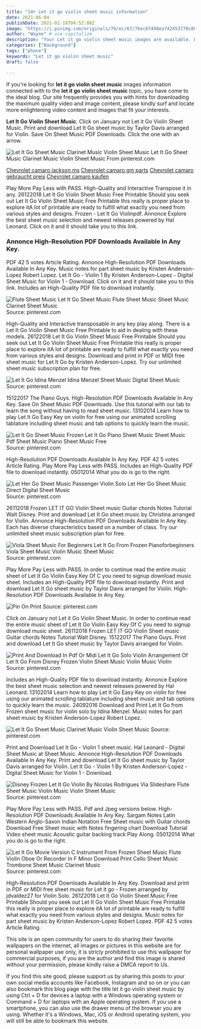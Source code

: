 ```yaml
---
title: "14+ Let it go violin sheet music information"
date: 2021-06-04
publishDate: 2021-02-18T04:52:08Z
image: "https://i.pinimg.com/originals/76/ec/67/76ec67498ea742453770c06a72c21624.gif"
author: "Wayne" # use capitalize
description: "Your Let it go violin sheet music images are available. Let it go violin sheet music are a topic that is being searched for and liked by netizens today. You can Download the Let it go violin sheet music files here. Find and Download all royalty-free images."
categories: ["Background"]
tags: ["phone"]
keywords: "Let it go violin sheet music"
draft: false

---
```


If you're looking for **let it go violin sheet music** images information connected with to the **let it go violin sheet music** topic, you have come to the ideal  blog.  Our site frequently  provides you with  hints  for downloading  the maximum  quality video and image  content, please kindly surf and locate more enlightening video content and images  that fit your interests.

**Let It Go Violin Sheet Music**. Click on January not Let it Go Violin Sheet Music. Print and download Let It Go sheet music by Taylor Davis arranged for Violin. Save On Sheet Music PDF Downloads. Click the one with an arrow.

![Let It Go Sheet Music Clarinet Music Violin Sheet Music](https://i.pinimg.com/originals/fe/0f/ac/fe0fac6665eeb371c1cca59223a9b358.png "Let It Go Sheet Music Clarinet Music Violin Sheet Music")
Let It Go Sheet Music Clarinet Music Violin Sheet Music From pinterest.com

[Chevrolet camaro jackson ms](/chevrolet-camaro-jackson-ms/)
[Chevrolet camaro gm parts](/chevrolet-camaro-gm-parts/)
[Chevrolet camaro gebraucht preis](/chevrolet-camaro-gebraucht-preis/)
[Chevrolet camaro kaufen](/chevrolet-camaro-kaufen/)

Play More Pay Less with PASS. High-Quality and Interactive Transpose it in any. 26122018 Let It Go Violin Sheet Music Free Printable Should you seek out Let It Go Violin Sheet Music Free Printable this really is proper place to explore itA lot of printable are ready to fulfill what exactly you need from various styles and designs. Frozen - Let It Go Violinpdf. Annonce Explore the best sheet music selection and newest releases powered by Hal Leonard. Click on it and it should take you to this link.

### Annonce High-Resolution PDF Downloads Available In Any Key.

PDF 42 5 votes Article Rating. Annonce High-Resolution PDF Downloads Available In Any Key. Music notes for part sheet music by Kristen Anderson-Lopez Robert Lopez. Let It Go - Violin 1 By Kristen Anderson-Lopez - Digital Sheet Music for Violin 1 - Download. Click on it and it should take you to this link. Includes an High-Quality PDF file to download instantly.


![Flute Sheet Music Let It Go Sheet Music Flute Sheet Music Sheet Music Clarinet Sheet Music](https://i.pinimg.com/originals/75/a1/1d/75a11dcf653bbb7395cf21af61050978.jpg "Flute Sheet Music Let It Go Sheet Music Flute Sheet Music Sheet Music Clarinet Sheet Music")
Source: pinterest.com

High-Quality and Interactive transposable in any key play along. There is a Let It Go Violin Sheet Music Free Printable to aid in dealing with these models. 26122018 Let It Go Violin Sheet Music Free Printable Should you seek out Let It Go Violin Sheet Music Free Printable this really is proper place to explore itA lot of printable are ready to fulfill what exactly you need from various styles and designs. Download and print in PDF or MIDI free sheet music for Let It Go by Kristen Anderson-Lopez. Try our unlimited sheet music subscription plan for free.

![Let It Go Idina Menzel Idina Menzel Sheet Music Digital Sheet Music](https://i.pinimg.com/originals/44/e6/cc/44e6ccbaade29138779681b49868aaa8.png "Let It Go Idina Menzel Idina Menzel Sheet Music Digital Sheet Music")
Source: pinterest.com

15122017 The Piano Guys. High-Resolution PDF Downloads Available In Any Key. Save On Sheet Music PDF Downloads. Use this tutorial with our tab to learn the song without having to read sheet music. 13102014 Learn how to play Let It Go Easy Key on violin for free using our animated scrolling tablature including sheet music and tab options to quickly learn the music.

![Let It Go Sheet Music Frozen Let It Go Piano Sheet Music Sheet Music Pdf Sheet Music Piano Sheet Music Free](https://i.pinimg.com/originals/96/6f/7d/966f7d68939b152f05318de5664b9e36.png "Let It Go Sheet Music Frozen Let It Go Piano Sheet Music Sheet Music Pdf Sheet Music Piano Sheet Music Free")
Source: pinterest.com

High-Resolution PDF Downloads Available In Any Key. PDF 42 5 votes Article Rating. Play More Pay Less with PASS. Includes an High-Quality PDF file to download instantly. 05012014 What you do is go to the right.

![Let Her Go Sheet Music Passenger Violin Solo Let Her Go Sheet Music Direct Digital Sheet Music](https://i.pinimg.com/originals/5f/8c/52/5f8c5215f9daa42f573365830c314654.png "Let Her Go Sheet Music Passenger Violin Solo Let Her Go Sheet Music Direct Digital Sheet Music")
Source: pinterest.com

26112018 Frozen LET IT GO Violin Sheet music Guitar chords Notes Tutorial Walt Disney. Print and download Let It Go sheet music by Christina arranged for Violin. Annonce High-Resolution PDF Downloads Available In Any Key. Each has diverse characteristics based on a number of class. Try our unlimited sheet music subscription plan for free.

![Viola Sheet Music For Beginners Let It Go From Frozen Pianoforbeginners Viola Sheet Music Violin Music Sheet Music](https://i.pinimg.com/474x/2c/b8/77/2cb87733a76a94f99f7457d52af5fab0.jpg "Viola Sheet Music For Beginners Let It Go From Frozen Pianoforbeginners Viola Sheet Music Violin Music Sheet Music")
Source: pinterest.com

Play More Pay Less with PASS. In order to continue read the entire music sheet of Let It Go Violin Easy Key Of C you need to signup download music sheet. Includes an High-Quality PDF file to download instantly. Print and download Let It Go sheet music by Taylor Davis arranged for Violin. High-Resolution PDF Downloads Available In Any Key.

![Pin On Print](https://i.pinimg.com/originals/13/82/e9/1382e97e27cf1db65ea4484685a2dd3e.png "Pin On Print")
Source: pinterest.com

Click on January not Let it Go Violin Sheet Music. In order to continue read the entire music sheet of Let It Go Violin Easy Key Of C you need to signup download music sheet. 26112018 Frozen LET IT GO Violin Sheet music Guitar chords Notes Tutorial Walt Disney. 15122017 The Piano Guys. Print and download Let It Go sheet music by Taylor Davis arranged for Violin.

![Print And Download In Pdf Or Midi Let It Go Solo Violin Arrangement Of Let It Go From Disney Frozen Violin Sheet Music Violin Music Violin](https://i.pinimg.com/originals/c8/e2/90/c8e290445fa89d1f24b200595bfdfe90.jpg "Print And Download In Pdf Or Midi Let It Go Solo Violin Arrangement Of Let It Go From Disney Frozen Violin Sheet Music Violin Music Violin")
Source: pinterest.com

Includes an High-Quality PDF file to download instantly. Annonce Explore the best sheet music selection and newest releases powered by Hal Leonard. 13102014 Learn how to play Let It Go Easy Key on violin for free using our animated scrolling tablature including sheet music and tab options to quickly learn the music. 24092016 Download and Print Let It Go from Frozen sheet music for violin solo by Idina Menzel. Music notes for part sheet music by Kristen Anderson-Lopez Robert Lopez.

![Let It Go Sheet Music Clarinet Music Violin Sheet Music](https://i.pinimg.com/originals/fe/0f/ac/fe0fac6665eeb371c1cca59223a9b358.png "Let It Go Sheet Music Clarinet Music Violin Sheet Music")
Source: pinterest.com

Print and Download Let It Go - Violin 1 sheet music. Hal Leonard - Digital Sheet Music at Sheet Music. Annonce High-Resolution PDF Downloads Available In Any Key. Print and download Let It Go sheet music by Taylor Davis arranged for Violin. Let It Go - Violin 1 By Kristen Anderson-Lopez - Digital Sheet Music for Violin 1 - Download.

![Disney Frozen Let It Go Violin By Nicolas Rodrigues Via Slideshare Flute Sheet Music Violin Music Violin Sheet Music](https://i.pinimg.com/originals/95/fc/42/95fc426ecf6f0c89db6aba18a575e191.jpg "Disney Frozen Let It Go Violin By Nicolas Rodrigues Via Slideshare Flute Sheet Music Violin Music Violin Sheet Music")
Source: pinterest.com

Play More Pay Less with PASS. Pdf and Jpeg versions below. High-Resolution PDF Downloads Available In Any Key. Sargam Notes Latin Western Anglo-Saxon Indian Notation Free Sheet music with Guitar chords Download Free Sheet music with Notes fingering chart Download Tutorial Video sheet music Acoustic guitar backing track Play Along. 05012014 What you do is go to the right.

![Let It Go Movie Version C Instrument From Frozen Sheet Music Flute Violin Oboe Or Recorder In F Minor Download Print Cello Sheet Music Trombone Sheet Music Clarinet Music](https://i.pinimg.com/originals/76/ec/67/76ec67498ea742453770c06a72c21624.gif "Let It Go Movie Version C Instrument From Frozen Sheet Music Flute Violin Oboe Or Recorder In F Minor Download Print Cello Sheet Music Trombone Sheet Music Clarinet Music")
Source: pinterest.com

High-Resolution PDF Downloads Available In Any Key. Download and print in PDF or MIDI free sheet music for Let it go - Frozen arranged by jdvaldez27 for Violin Solo. 26122018 Let It Go Violin Sheet Music Free Printable Should you seek out Let It Go Violin Sheet Music Free Printable this really is proper place to explore itA lot of printable are ready to fulfill what exactly you need from various styles and designs. Music notes for part sheet music by Kristen Anderson-Lopez Robert Lopez. PDF 42 5 votes Article Rating.

This site is an open community for users to do sharing their favorite wallpapers on the internet, all images or pictures in this website are for personal wallpaper use only, it is stricly prohibited to use this wallpaper for commercial purposes, if you are the author and find this image is shared without your permission, please kindly raise a DMCA report to Us.

If you find this site good, please support us by sharing this posts to your own social media accounts like Facebook, Instagram and so on or you can also bookmark this blog page with the title let it go violin sheet music by using Ctrl + D for devices a laptop with a Windows operating system or Command + D for laptops with an Apple operating system. If you use a smartphone, you can also use the drawer menu of the browser you are using. Whether it's a Windows, Mac, iOS or Android operating system, you will still be able to bookmark this website.
